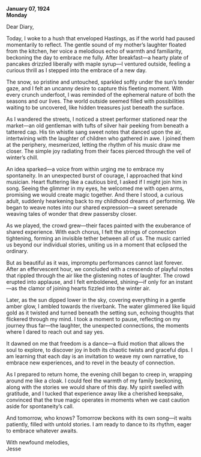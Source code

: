 
**January 07, 1924**  
**Monday**  

Dear Diary,

Today, I woke to a hush that enveloped Hastings, as if the world had paused momentarily to reflect. The gentle sound of my mother’s laughter floated from the kitchen, her voice a melodious echo of warmth and familiarity, beckoning the day to embrace me fully. After breakfast—a hearty plate of pancakes drizzled liberally with maple syrup—I ventured outside, feeling a curious thrill as I stepped into the embrace of a new day.

The snow, so pristine and untouched, sparkled softly under the sun’s tender gaze, and I felt an uncanny desire to capture this fleeting moment. With every crunch underfoot, I was reminded of the ephemeral nature of both the seasons and our lives. The world outside seemed filled with possibilities waiting to be uncovered, like hidden treasures just beneath the surface.

As I wandered the streets, I noticed a street performer stationed near the market—an old gentleman with tufts of silver hair peeking from beneath a tattered cap. His tin whistle sang sweet notes that danced upon the air, intertwining with the laughter of children who gathered in awe. I joined them at the periphery, mesmerized, letting the rhythm of his music draw me closer. The simple joy radiating from their faces pierced through the veil of winter’s chill.

An idea sparked—a voice from within urging me to embrace my spontaneity. In an unexpected burst of courage, I approached that kind musician. Heart fluttering like a cautious bird, I asked if I might join him in song. Seeing the glimmer in my eyes, he welcomed me with open arms, promising we would create magic together. And there I stood, a curious adult, suddenly hearkening back to my childhood dreams of performing. We began to weave notes into our shared expression—a sweet serenade weaving tales of wonder that drew passersby closer. 

As we played, the crowd grew—their faces painted with the exuberance of shared experience. With each chorus, I felt the strings of connection tightening, forming an invisible tether between all of us. The music carried us beyond our individual stories, uniting us in a moment that eclipsed the ordinary.

But as beautiful as it was, impromptu performances cannot last forever. After an effervescent hour, we concluded with a crescendo of playful notes that rippled through the air like the glistening notes of laughter. The crowd erupted into applause, and I felt emboldened, shining—if only for an instant—as the clamor of joining hearts fizzled into the winter air.

Later, as the sun dipped lower in the sky, covering everything in a gentle amber glow, I ambled towards the riverbank. The water glimmered like liquid gold as it twisted and turned beneath the setting sun, echoing thoughts that flickered through my mind. I took a moment to pause, reflecting on my journey thus far—the laughter, the unexpected connections, the moments where I dared to reach out and say yes. 

It dawned on me that freedom is a dance—a fluid motion that allows the soul to explore, to discover joy in both its chaotic twists and graceful dips. I am learning that each day is an invitation to weave my own narrative, to embrace new experiences, and to revel in the beauty of connection. 

As I prepared to return home, the evening chill began to creep in, wrapping around me like a cloak. I could feel the warmth of my family beckoning, along with the stories we would share of this day. My spirit swelled with gratitude, and I tucked that experience away like a cherished keepsake, convinced that the true magic operates in moments when we cast caution aside for spontaneity’s call.

And tomorrow, who knows? Tomorrow beckons with its own song—it waits patiently, filled with untold stories. I am ready to dance to its rhythm, eager to embrace whatever awaits.

With newfound melodies,  
Jesse
